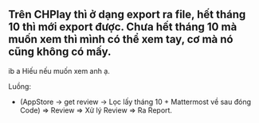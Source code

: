 Trên CHPlay thì ở dạng export ra file, hết tháng 10 thì mới export được. 
Chưa hết tháng 10 mà muốn xem thì mình có thể xem tay, cơ mà nó cũng không có mấy. 
-----
ib a Hiếu nếu muốn xem anh ạ. 


Luồng: 
- (AppStore -> get review -> Lọc lấy tháng 10 + Mattermost về sau đóng Code) => Review => Xử lý Review => Ra Report.